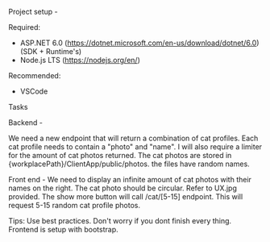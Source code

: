 Project setup - 

Required: 
- ASP.NET 6.0 (https://dotnet.microsoft.com/en-us/download/dotnet/6.0) (SDK + Runtime's)
- Node.js LTS (https://nodejs.org/en/)

Recommended: 
- VSCode

Tasks 

Backend - 

We need a new endpoint that will return a combination of cat profiles.
Each cat profile needs to contain a "photo" and "name". I will also require
a limiter for the amount of cat photos returned. The cat photos are stored in 
{workplacePath}/ClientApp/public/photos. the files have random names. 

Front end - 
We need to display an infinite amount of cat photos with their names on the right. 
The cat photo should be circular. Refer to UX.jpg provided. The show more button will
call /cat/[5-15] endpoint. This will request 5-15 random cat profile photos.  


Tips:
Use best practices.
Don't worry if you dont finish every thing. 
Frontend is setup with bootstrap.



